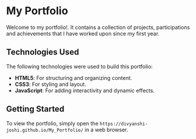 # My Portfolio
Welcome to my portfolio!. It contains a collection of projects, participations and achievements that I have worked upon since my first year.

## Technologies Used
The following technologies were used to build this portfolio:

* **HTML5**: For structuring and organizing content.
* **CSS3**: For styling and layout.
* **JavaScript**: For adding interactivity and dynamic effects.

## Getting Started
To view the portfolio, simply open the `https://divyanshi-joshi.github.io/My_Portfolio/` in a web browser.
